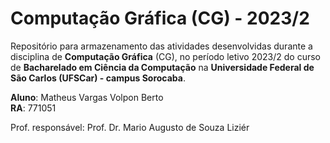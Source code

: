 # Computação Gráfica (CG) - 2023/2
Repositório para armazenamento das atividades desenvolvidas durante a disciplina de **Computação Gráfica** (CG), no período letivo 2023/2 do curso de **Bacharelado em Ciência da Computação** na **Universidade Federal de São Carlos (UFSCar) - campus Sorocaba**.

**Aluno**: Matheus Vargas Volpon Berto<br>
**RA**: 771051

Prof. responsável: Prof. Dr. Mario Augusto de Souza Liziér
